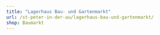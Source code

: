 ```yaml
---
title: "Lagerhaus Bau- und Gartenmarkt"
url: /st-peter-in-der-au/lagerhaus-bau-und-gartenmarkt/
shop: Baumarkt
---
```


